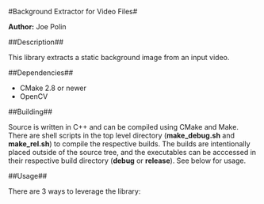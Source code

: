 #Background Extractor for Video Files#

**Author:** Joe Polin

##Description##

This library extracts a static background image from an input video. 

##Dependencies##

- CMake 2.8 or newer
- OpenCV

##Building##

Source is written in C++ and can be compiled using CMake and Make. There are shell scripts in the top level directory (**make_debug.sh** and **make_rel.sh**) to compile the respective builds. The builds are intentionally placed outside of the source tree, and the executables can be acccessed in their respective build directory (**debug** or **release**). See below for usage.

##Usage##

There are 3 ways to leverage the library:
